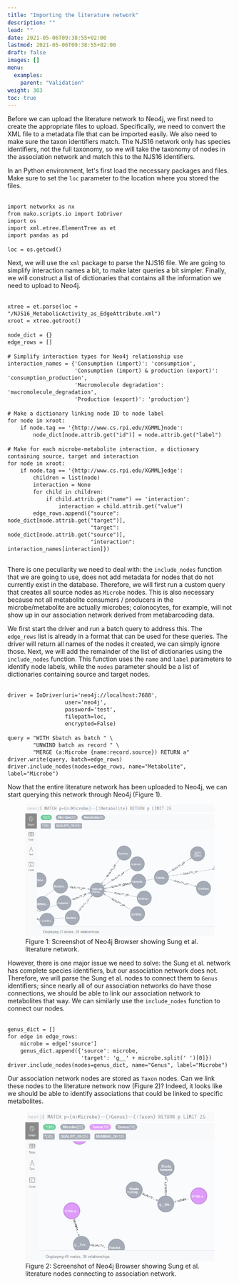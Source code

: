 ```yaml
---
title: "Importing the literature network"
description: ""
lead: ""
date: 2021-05-06T09:38:55+02:00
lastmod: 2021-05-06T09:38:55+02:00
draft: false
images: []
menu: 
  examples:
    parent: "Validation"
weight: 303
toc: true
---
```


Before we can upload the literature network to Neo4j, we first need to create the appropriate files to upload. 
Specifically, we need to convert the XML file to a metadata file that can be imported easily. We also need to make sure the taxon identifiers match. The NJS16 network only has species identifiers, not the full taxonomy, so we will take the taxonomy of nodes in the association network and match this to the NJS16 identifiers. 

In an Python environment, let's first load the necessary packages and files. Make sure to set the <code>loc</code> parameter to the location where you stored the files. 

<pre><code>
import networkx as nx
from mako.scripts.io import IoDriver
import os
import xml.etree.ElementTree as et
import pandas as pd

loc = os.getcwd()
</pre></code>

Next, we will use the <code>xml</code> package to parse the NJS16 file. We are going to simplify interaction names a bit, to make later queries a bit simpler. Finally, we will construct a list of dictionaries that contains all the information we need to upload to Neo4j. 

<pre><code>
xtree = et.parse(loc + "/NJS16_MetabolicActivity_as_EdgeAttribute.xml")
xroot = xtree.getroot()

node_dict = {}
edge_rows = []

# Simplify interaction types for Neo4j relationship use
interaction_names = {'Consumption (import)': 'consumption',
                     'Consumption (import) & production (export)': 'consumption_production',
                     'Macromolecule degradation': 'macromolecule_degradation',
                     'Production (export)': 'production'}

# Make a dictionary linking node ID to node label
for node in xroot:
    if node.tag == '{http://www.cs.rpi.edu/XGMML}node':
        node_dict[node.attrib.get("id")] = node.attrib.get("label")

# Make for each microbe-metabolite interaction, a dictionary containing source, target and interaction
for node in xroot:
    if node.tag == '{http://www.cs.rpi.edu/XGMML}edge':
        children = list(node)
        interaction = None
        for child in children:
            if child.attrib.get("name") == 'interaction':
                interaction = child.attrib.get("value")
        edge_rows.append({"source": node_dict[node.attrib.get("target")],
                          "target": node_dict[node.attrib.get("source")],
                          "interaction": interaction_names[interaction]})

</pre></code>

There is one peculiarity we need to deal with: the <code>include_nodes</code> function that we are going to use, does not add metadata for nodes that do not currently exist in the database. Therefore, we will first run a custom query that creates all source nodes as <code>Microbe</code> nodes. This is also necessary because not all metabolite consumers / producers in the microbe/metabolite are actually microbes; colonocytes, for example, will not show up in our association network derived from metabarcoding data. 

We first start the driver and run a batch query to address this. The <code>edge_rows</code> list is already in a format that can be used for these queries. The driver will return all names of the nodes it created, we can simply ignore those. Next, we will add the remainder of the list of dictionaries using the <code>include_nodes</code> function. This function uses the <code>name</code> and <code>label</code> parameters to identify node labels, while the <code>nodes</code> parameter should be a list of dictionaries containing source and target nodes. 


<pre><code>
driver = IoDriver(uri='neo4j://localhost:7688',
                  user='neo4j',
                  password='test',
                  filepath=loc,
                  encrypted=False)
                  
query = "WITH $batch as batch " \
        "UNWIND batch as record " \
        "MERGE (a:Microbe {name:record.source}) RETURN a"
driver.write(query, batch=edge_rows)
driver.include_nodes(nodes=edge_rows, name="Metabolite", label="Microbe")
</pre></code>

Now that the entire literature network has been uploaded to Neo4j, we can start querying this network through Neo4j (Figure 1). 

<figure>
  <img src="/images/literature_network.PNG" alt="Screenshot of Neo4j Browser showing Sung et al. literature network." width="600"> 
  <figcaption>Figure 1: Screenshot of Neo4j Browser showing Sung et al. literature network.</figcaption>
</figure>

However, there is one major issue we need to solve: the Sung et al. network has complete species identifiers, but our association network does not. Therefore, we will parse the Sung et al. nodes to connect them to <code>Genus</code> identifiers; since nearly all of our association networks do have those connections, we should be able to link our association network to metabolites that way. We can similarly use the <code>include_nodes</code> function to connect our nodes. 

<pre><code>
genus_dict = []
for edge in edge_rows:
    microbe = edge['source']
    genus_dict.append({'source': microbe,
                       'target': 'g__' + microbe.split(' ')[0]})
driver.include_nodes(nodes=genus_dict, name="Genus", label="Microbe")
</pre></code>

Our association network nodes are stored as <code>Taxon</code> nodes. Can we link these nodes to the literature network now (Figure 2)? Indeed, it looks like we should be able to identify associations that could be linked to specific metabolites. 

<figure>
  <img src="/images/literature_associations.PNG" alt="Screenshot of Neo4j Browser showing Sung et al. literature nodes connecting to association network." width="600"> 
  <figcaption>Figure 2: Screenshot of Neo4j Browser showing Sung et al. literature nodes connecting to association network.</figcaption>
</figure>
